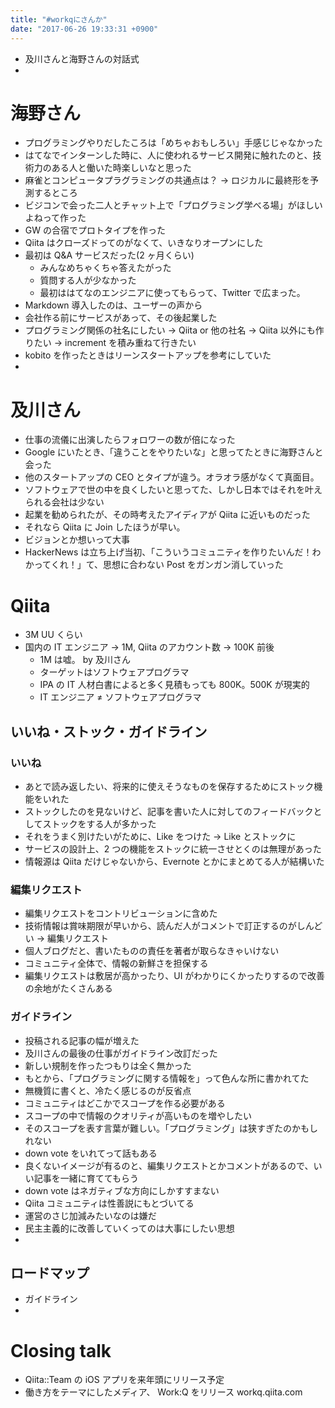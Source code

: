 ```yaml
---
title: "#workqにさんか"
date: "2017-06-26 19:33:31 +0900"
---
```


- 及川さんと海野さんの対話式
-

# 海野さん

- プログラミングやりだしたころは「めちゃおもしろい」手感じじゃなかった
- はてなでインターンした時に、人に使われるサービス開発に触れたのと、技術力のある人と働いた時楽しいなと思った
- 麻雀とコンピュータプラグラミングの共通点は？ -> ロジカルに最終形を予測するところ
- ビジコンで会った二人とチャット上で「プログラミング学べる場」がほしいよねって作った
- GW の合宿でプロトタイプを作った
- Qiita はクローズドってのがなくて、いきなりオープンにした
- 最初は Q&A サービスだった(2 ヶ月くらい)
  - みんなめちゃくちゃ答えたがった
  - 質問する人が少なかった
  - 最初ははてなのエンジニアに使ってもらって、Twitter で広まった。
- Markdown 導入したのは、ユーザーの声から
- 会社作る前にサービスがあって、その後起業した
- プログラミング関係の社名にしたい -> Qiita or 他の社名 -> Qiita 以外にも作りたい -> increment を積み重ねて行きたい
- kobito を作ったときはリーンスタートアップを参考にしていた
-

# 及川さん

- 仕事の流儀に出演したらフォロワーの数が倍になった
- Google にいたとき、「違うことをやりたいな」と思ってたときに海野さんと会った
- 他のスタートアップの CEO とタイプが違う。オラオラ感がなくて真面目。
- ソフトウェアで世の中を良くしたいと思ってた、しかし日本ではそれを叶えられる会社は少ない
- 起業を勧められたが、その時考えたアイディアが Qiita に近いものだった
- それなら Qiita に Join したほうが早い。
- ビジョンとか想いって大事
- HackerNews は立ち上げ当初、「こういうコミュニティを作りたいんだ！わかってくれ！」て、思想に合わない Post をガンガン消していった

# Qiita

- 3M UU くらい
- 国内の IT エンジニア -> 1M, Qiita のアカウント数 -> 100K 前後
  - 1M は嘘。 by 及川さん
  - ターゲットはソフトウェアプログラマ
  - IPA の IT 人材白書によると多く見積もっても 800K。500K が現実的
  - IT エンジニア ≠ ソフトウェアプログラマ

## いいね・ストック・ガイドライン

### いいね

- あとで読み返したい、将来的に使えそうなものを保存するためにストック機能をいれた
- ストックしたのを見ないけど、記事を書いた人に対してのフィードバックとしてストックをする人が多かった
- それをうまく別けたいがために、Like をつけた -> Like とストックに
- サービスの設計上、2 つの機能をストックに統一させとくのは無理があった
- 情報源は Qiita だけじゃないから、Evernote とかにまとめてる人が結構いた

### 編集リクエスト

- 編集リクエストをコントリビューションに含めた
- 技術情報は賞味期限が早いから、読んだ人がコメントで訂正するのがしんどい -> 編集リクエスト
- 個人ブログだと、書いたものの責任を著者が取らなきゃいけない
- コミュニティ全体で、情報の新鮮さを担保する
- 編集リクエストは敷居が高かったり、UI がわかりにくかったりするので改善の余地がたくさんある

### ガイドライン

- 投稿される記事の幅が増えた
- 及川さんの最後の仕事がガイドライン改訂だった
- 新しい規制を作ったつもりは全く無かった
- もとから、「プログラミングに関する情報を」って色んな所に書かれてた
- 無機質に書くと、冷たく感じるのが反省点
- コミュニティはどこかでスコープを作る必要がある
- スコープの中で情報のクオリティが高いものを増やしたい
- そのスコープを表す言葉が難しい。「プログラミング」は狭すぎたのかもしれない
- down vote をいれてって話もある
- 良くないイメージが有るのと、編集リクエストとかコメントがあるので、いい記事を一緒に育ててもらう
- down vote はネガティブな方向にしかすすまない
- Qiita コミュニティは性善説にもとづいてる
- 運営のさじ加減みたいなのは嫌だ
- 民主主義的に改善していくってのは大事にしたい思想
-

## ロードマップ

- ガイドライン
-

# Closing talk

- Qiita::Team の iOS アプリを来年頭にリリース予定
- 働き方をテーマにしたメディア、 Work:Q をリリース workq.qiita.com
